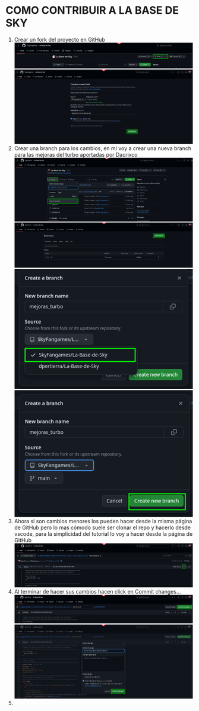 # COMO CONTRIBUIR A LA BASE DE SKY

1. Crear un fork del proyecto en GitHub
![crear fork](images_for_readmes/contribute1.png)
![crear fork](images_for_readmes/contribute2.png)
2. Crear una branch para los cambios, en mi voy a crear una nueva branch para las mejoras del turbo aportadas por Dacrixco
![ver branches](images_for_readmes/contribute3.png)
![crear branch](images_for_readmes/contribute4.png)
![seleccionar branch origen](images_for_readmes/contribute5.png)
![crear branch](images_for_readmes/contribute6.png)
3. Ahora si son cambios menores los pueden hacer desde la misma página de GitHub pero lo mas cómodo suele ser clonar el repo y hacerlo desde vscode, para la simplicidad del tutorial lo voy a hacer desde la página de GitHub
![editar archivo](images_for_readmes/contribute7.png)
4. Al terminar de hacer sus cambios hacen click en Commit changes...
![commit changes](images_for_readmes/contribute8.png)
![commit changes](images_for_readmes/contribute9.png)
5. 
